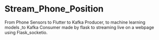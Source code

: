 # Stream_Phone_Position
From Phone Sensors to Flutter to Kafka Producer, to machine learning models ,to Kafka Consumer made by flask to streaming live on a webpage using Flask_socketio.
